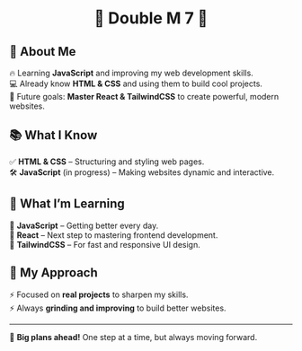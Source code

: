<h1 align="center">🌟 Double M 7 🌟</h1>

## 🚀 About Me  
🔥 Learning **JavaScript** and improving my web development skills.  
💻 Already know **HTML & CSS** and using them to build cool projects.  
🎯 Future goals: **Master React & TailwindCSS** to create powerful, modern websites.  

## 📚 What I Know  
✅ **HTML & CSS** – Structuring and styling web pages.  
🛠️ **JavaScript** (in progress) – Making websites dynamic and interactive.  

## 🌱 What I’m Learning  
🔹 **JavaScript** – Getting better every day.  
🔹 **React** – Next step to mastering frontend development.  
🔹 **TailwindCSS** – For fast and responsive UI design.  

## 🎯 My Approach  
⚡ Focused on **real projects** to sharpen my skills.  
⚡ Always **grinding and improving** to build better websites.  

---

🚀 **Big plans ahead!** One step at a time, but always moving forward.  
